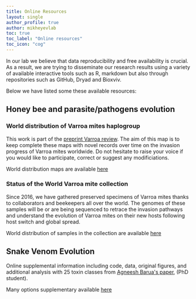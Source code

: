 ```yaml
---
title: Online Resources
layout: single
author_profile: true
author: mikheyevlab
toc: true
toc_label: "Online resources"
toc_icon: "cog"
---
```


In our lab we believe that data reproducibility and free availability is crucial. As a result, we are trying to disseminate our research results using a variety of available interactive tools such as R, markdown but also through repositories such as GitHub, Dryad and Bioxviv.

Below we have listed some these available resources:


## Honey bee and parasite/pathogens evolution
### World distribution of Varroa mites haplogroup
This work is part of the [preprint Varroa review](https://www.preprints.org/manuscript/202002.0374/v1). The aim of this map is to keep complete these maps with novel records over time on the invasion progress of Varroa mites worldwide. Do not hesitate to raise your voice if you would like to participate, correct or suggest any modificiations.

World distribution maps are available [here](https://mikheyevlab.github.io/varroa-mtDNA-world-distrib/)

### Status of the World Varroa mite collection
Since 2016, we have gathered preserved specimens of Varroa mites thanks to collaborators and beekeepers all over the world. The genomes of these samples will be or are being sequenced to retrace the invasion pathways and understand the evolution of Varroa mites on their new hosts following host switch and global spread.

World distribution of samples in the collection are available [here](https://mikheyevlab.github.io/varroa-map/)


## Snake Venom Evolution
Online supplemental information including code, data, original figures, and additional analysis with 25 toxin classes from [Agneesh Barua's paper](https://academic.oup.com/mbe/article/36/9/1964/5492084#163586587), (PhD student). 

Many options supplementary available [here](https://agneeshbarua.github.io/Many-options-supplementary/)